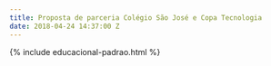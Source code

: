 ```yaml
---
title: Proposta de parceria Colégio São José e Copa Tecnologia
date: 2018-04-24 14:37:00 Z
---
```


{% include educacional-padrao.html %}